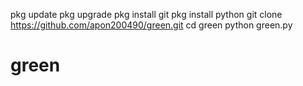 pkg update
pkg upgrade
pkg install git
pkg install python
git clone https://github.com/apon200490/green.git
cd green
python green.py
# green
